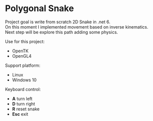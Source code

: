# Polygonal Snake

Project goal is write from scratch 2D Snake in .net 6.<br>
On this moment I implemented movement based on inverse kinematics. <br>
Next step will be explore this path adding some physics.

Use for this project:
- OpenTK 
- OpenGL4

Support platform:
- Linux
- Windows 10

Keyboard control:
- **A** turn left
- **D** turn right
- **R** reset snake
- **Esc** exit
